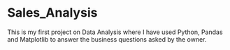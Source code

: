# Sales_Analysis
This is my first project on Data Analysis where I have used Python, Pandas and Matplotlib to answer the business questions asked by the owner.
